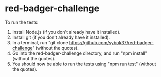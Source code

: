 # red-badger-challenge

To run the tests:

1. Install Node.js (if you don't already have it installed).
1. Install git (if you don't already have it installed).
1. In a terminal, run "git clone https://github.com/sybok37/red-badger-challenge" (without the quotes).
1. Go into the red-badger-challenge directory, and run "npm install" (without the quotes).
1. You should now be able to run the tests using "npm run test" (without the quotes).
